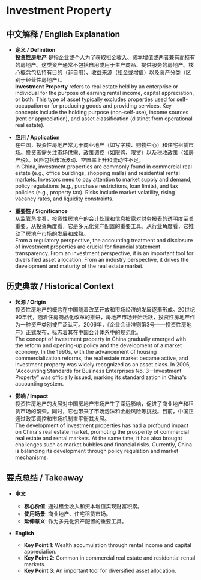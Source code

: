 # Investment Property

## 中文解释 / English Explanation

* **定义 / Definition**  
  **投资性房地产** 是指企业或个人为了获取租金收入、资本增值或两者兼有而持有的房地产。这类资产通常不包括自用或用于生产商品、提供服务的房地产。核心概念包括持有目的（非自用）、收益来源（租金或增值）以及资产分类（区别于经营性房地产）。  
  **Investment Property** refers to real estate held by an enterprise or individual for the purpose of earning rental income, capital appreciation, or both. This type of asset typically excludes properties used for self-occupation or for producing goods and providing services. Key concepts include the holding purpose (non-self-use), income sources (rent or appreciation), and asset classification (distinct from operational real estate).

* **应用 / Application**  
  在中国，投资性房地产常见于商业地产（如写字楼、购物中心）和住宅租赁市场。投资者需关注市场供需、政策调控（如限购、限贷）以及税收政策（如房产税）。风险包括市场波动、空置率上升和流动性不足。  
  In China, investment properties are commonly found in commercial real estate (e.g., office buildings, shopping malls) and residential rental markets. Investors need to pay attention to market supply and demand, policy regulations (e.g., purchase restrictions, loan limits), and tax policies (e.g., property tax). Risks include market volatility, rising vacancy rates, and liquidity constraints.

* **重要性 / Significance**  
  从监管角度看，投资性房地产的会计处理和信息披露对财务报表的透明度至关重要。从投资角度看，它是多元化资产配置的重要工具。从行业角度看，它推动了房地产市场的发展和成熟。  
  From a regulatory perspective, the accounting treatment and disclosure of investment properties are crucial for financial statement transparency. From an investment perspective, it is an important tool for diversified asset allocation. From an industry perspective, it drives the development and maturity of the real estate market.

## 历史典故 / Historical Context

* **起源 / Origin**  
  投资性房地产的概念在中国随着改革开放和市场经济的发展逐渐形成。20世纪90年代，随着住房商品化改革的推进，房地产市场开始活跃，投资性房地产作为一种资产类别被广泛认可。2006年，《企业会计准则第3号——投资性房地产》正式发布，标志着其在中国会计体系中的规范化。  
  The concept of investment property in China gradually emerged with the reform and opening-up policy and the development of a market economy. In the 1990s, with the advancement of housing commercialization reforms, the real estate market became active, and investment property was widely recognized as an asset class. In 2006, "Accounting Standards for Business Enterprises No. 3—Investment Property" was officially issued, marking its standardization in China's accounting system.

* **影响 / Impact**  
  投资性房地产的发展对中国房地产市场产生了深远影响，促进了商业地产和租赁市场的繁荣。同时，它也带来了市场泡沫和金融风险等挑战。目前，中国正通过政策调控和市场机制来平衡其发展。  
  The development of investment properties has had a profound impact on China's real estate market, promoting the prosperity of commercial real estate and rental markets. At the same time, it has also brought challenges such as market bubbles and financial risks. Currently, China is balancing its development through policy regulation and market mechanisms.

## 要点总结 / Takeaway

* **中文**  
  - **核心价值**: 通过租金收入和资本增值实现财富积累。
  - **使用场景**: 商业地产、住宅租赁市场。
  - **延伸意义**: 作为多元化资产配置的重要工具。

* **English**  
  - **Key Point 1**: Wealth accumulation through rental income and capital appreciation.
  - **Key Point 2**: Common in commercial real estate and residential rental markets.
  - **Key Point 3**: An important tool for diversified asset allocation.